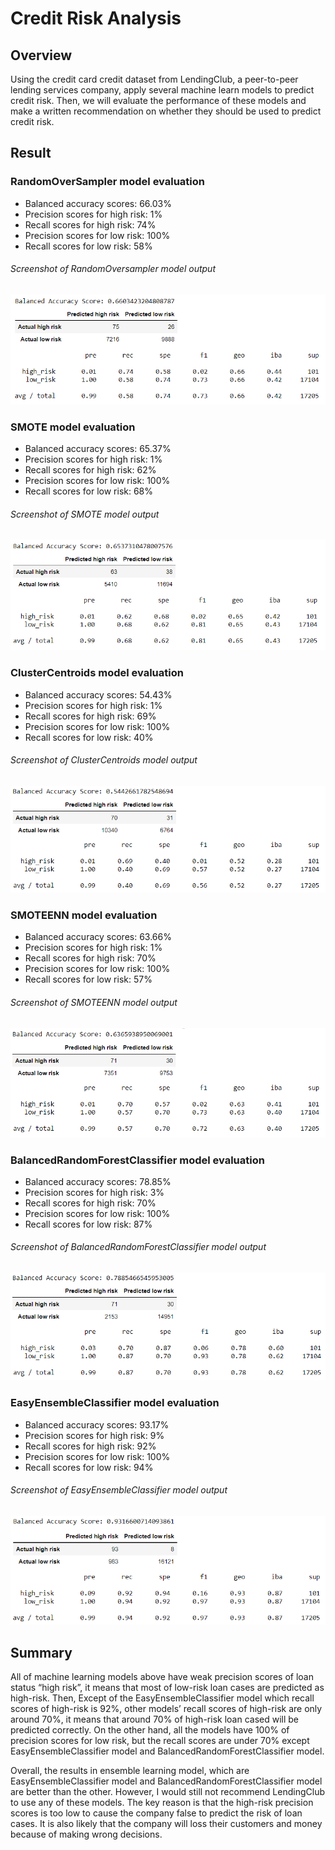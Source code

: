 # Credit Risk Analysis

## Overview 
Using the credit card credit dataset from LendingClub, a peer-to-peer lending services company, apply several machine learn models to predict credit risk. Then, we will evaluate the performance of these models and make a written recommendation on whether they should be used to predict credit risk. 

## Result

### RandomOverSampler model evaluation
- Balanced accuracy scores: 66.03%
- Precision scores for high risk: 1%
- Recall scores for high risk: 74%
- Precision scores for low risk: 100%
- Recall scores for low risk: 58%

###### Screenshot of RandomOversampler model output 
![](Results/RandomOversampler.png)

### SMOTE model evaluation
- Balanced accuracy scores: 65.37%
- Precision scores for high risk: 1%
- Recall scores for high risk: 62%
- Precision scores for low risk: 100%
- Recall scores for low risk: 68%
###### Screenshot of SMOTE model output 
![](Results/SMOTE.png)

### ClusterCentroids model evaluation
- Balanced accuracy scores: 54.43%
- Precision scores for high risk: 1%
- Recall scores for high risk: 69%
- Precision scores for low risk: 100%
- Recall scores for low risk: 40%
###### Screenshot of ClusterCentroids model output 
![](Results/ClusterCentroids.png)

### SMOTEENN model evaluation
- Balanced accuracy scores: 63.66%
- Precision scores for high risk: 1%
- Recall scores for high risk: 70%
- Precision scores for low risk: 100%
- Recall scores for low risk: 57%
###### Screenshot of SMOTEENN model output 
![](Results/SMOTEENN.png)

### BalancedRandomForestClassifier model evaluation
- Balanced accuracy scores: 78.85%
- Precision scores for high risk: 3%
- Recall scores for high risk: 70%
- Precision scores for low risk: 100%
- Recall scores for low risk: 87%
###### Screenshot of BalancedRandomForestClassifier model output 
![](Results/BalancedRandomForestClassifier.png)

### EasyEnsembleClassifier model evaluation
- Balanced accuracy scores: 93.17%
- Precision scores for high risk: 9%
- Recall scores for high risk: 92%
- Precision scores for low risk: 100%
- Recall scores for low risk: 94%
###### Screenshot of EasyEnsembleClassifier model output 
![](Results/EasyEnsembleClassifier.png)

## Summary
All of machine learning models above have weak precision scores of loan status “high risk”, it means that most of low-risk loan cases are predicted as high-risk. Then, Except of the EasyEnsembleClassifier model which recall scores of high-risk is 92%, other models’ recall scores of high-risk are only around 70%, it means that around 70% of high-risk loan cased will be predicted correctly. On the other hand, all the models have 100% of precision scores for low risk, but the recall scores are under 70% except EasyEnsembleClassifier model and BalancedRandomForestClassifier model. 

Overall, the results in ensemble learning model, which are EasyEnsembleClassifier model and BalancedRandomForestClassifier model are better than the other. However, I would still not recommend LendingClub to use any of these models. The key reason is that the high-risk precision scores is too low to cause the company false to predict the risk of loan cases. It is also likely that the company will loss their customers and money because of making wrong decisions.
